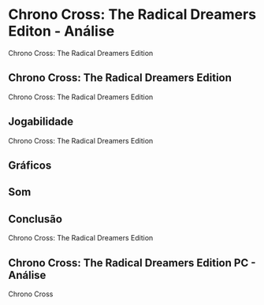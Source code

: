 ---
---

# Chrono Cross: The Radical Dreamers Editon - Análise

Chrono Cross: The Radical Dreamers Edition

## Chrono Cross: The Radical Dreamers Edition

Chrono Cross: The Radical Dreamers Edition

## Jogabilidade

Chrono Cross: The Radical Dreamers Edition

## Gráficos


## Som

## Conclusão

Chrono Cross: The Radical Dreamers Edition

## Chrono Cross: The Radical Dreamers Edition PC - Análise

Chrono Cross
